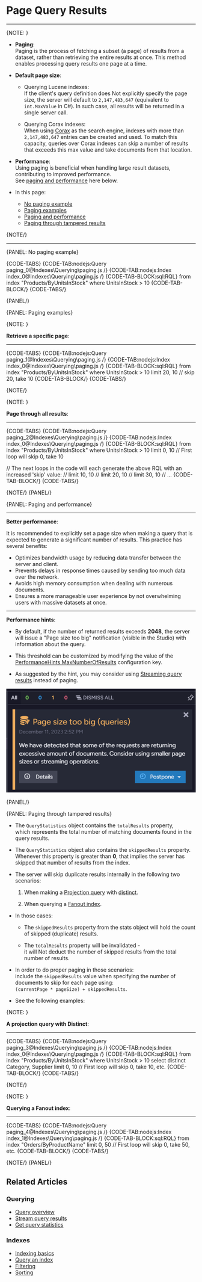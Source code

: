 # Page Query Results
---

{NOTE: }

* __Paging__:  
  Paging is the process of fetching a subset (a page) of results from a dataset, rather than retrieving the entire results at once.
  This method enables processing query results one page at a time.

* __Default page size__:

    * Querying Lucene indexes:  
      If the client's query definition does Not explicitly specify the page size, the server will default to `2,147,483,647` (equivalent to  `int.MaxValue` in C#). 
      In such case, all results will be returned in a single server call.

    * Querying Corax indexes:  
      When using [Corax](../../indexes/search-engine/corax) as the search engine, indexes with more than `2,147,483,647` entries can be created and used.
      To match this capacity, queries over Corax indexes can skip a number of results that exceeds this max value and take documents from that location.

* __Performance__:  
  Using paging is beneficial when handling large result datasets, contributing to improved performance.  
  See [paging and performance](../../indexes/querying/paging#paging-and-performance) here below.

* In this page:

    * [No paging example](../../indexes/querying/paging#no-paging-example)
    * [Paging examples](../../indexes/querying/paging#paging-examples)
    * [Paging and performance](../../indexes/querying/paging#paging-and-performance)
    * [Paging through tampered results](../../indexes/querying/paging#paging-through-tampered-results)

{NOTE/}

---

{PANEL: No paging example}

{CODE-TABS}
{CODE-TAB:nodejs:Query paging_0@Indexes\Querying\paging.js /}
{CODE-TAB:nodejs:Index index_0@Indexes\Querying\paging.js /}
{CODE-TAB-BLOCK:sql:RQL}
from index "Products/ByUnitsInStock"
where UnitsInStock > 10
{CODE-TAB-BLOCK/}
{CODE-TABS/}

{PANEL/}

{PANEL: Paging examples}

{NOTE: }

__Retrieve a specific page__:

---

{CODE-TABS}
{CODE-TAB:nodejs:Query paging_1@Indexes\Querying\paging.js /}
{CODE-TAB:nodejs:Index index_0@Indexes\Querying\paging.js /}
{CODE-TAB-BLOCK:sql:RQL}
from index "Products/ByUnitsInStock"
where UnitsInStock > 10
limit 20, 10 // skip 20, take 10
{CODE-TAB-BLOCK/}
{CODE-TABS/}

{NOTE/}

{NOTE: }

__Page through all results__:

---

{CODE-TABS}
{CODE-TAB:nodejs:Query paging_2@Indexes\Querying\paging.js /}
{CODE-TAB:nodejs:Index index_0@Indexes\Querying\paging.js /}
{CODE-TAB-BLOCK:sql:RQL}
from index "Products/ByUnitsInStock"
where UnitsInStock > 10
limit 0, 10 // First loop will skip 0, take 10

// The next loops in the code will each generate the above RQL with an increased 'skip' value:
// limit 10, 10
// limit 20, 10
// limit 30, 10
// ...
{CODE-TAB-BLOCK/}
{CODE-TABS/}

{NOTE/}
{PANEL/}

{PANEL: Paging and performance}

---

__Better performance__:

It is recommended to explicitly set a page size when making a query that is expected to generate a significant number of results.
This practice has several benefits:

* Optimizes bandwidth usage by reducing data transfer between the server and client.
* Prevents delays in response times caused by sending too much data over the network.
* Avoids high memory consumption when dealing with numerous documents.
* Ensures a more manageable user experience by not overwhelming users with massive datasets at once.

---

__Performance hints__:

* By default, if the number of returned results exceeds __2048__, the server will issue a "Page size too big" notification (visible in the Studio) with information about the query.

* This threshold can be customized by modifying the value of the [PerformanceHints.MaxNumberOfResults](../../server/configuration/performance-hints-configuration#performancehints.maxnumberofresults) configuration key.

* As suggested by the hint, you may consider using [Streaming query results](../../client-api/session/querying/how-to-stream-query-results) instead of paging.

![Figure 1. Performance Hint](images/performance-hint.png "Performance Hint")

{PANEL/}

{PANEL: Paging through tampered results}

* The `QueryStatistics` object contains the `totalResults` property,  
  which represents the total number of matching documents found in the query results.

* The `QueryStatistics` object also contains the `skippedResults` property.  
  Whenever this property is greater than __0__, that implies the server has skipped that number of results from the index.

* The server will skip duplicate results internally in the following two scenarios:

    1. When making a [Projection query](../../indexes/querying/projections) with [distinct](../../indexes/querying/distinct).

    2. When querying a [Fanout index](../../indexes/indexing-nested-data#fanout-index---multiple-index-entries-per-document).

* In those cases:

    * The `skippedResults` property from the stats object will hold the count of skipped (duplicate) results.

    * The `totalResults` property will be invalidated -  
      it will Not deduct the number of skipped results from the total number of results.

* In order to do proper paging in those scenarios:  
  include the `skippedResults` value when specifying the number of documents to skip for each page using:  
  `(currentPage * pageSize) + skippedResults`.

* See the following examples:

{NOTE: }

__A projection query with Distinct__:

---

{CODE-TABS}
{CODE-TAB:nodejs:Query paging_3@Indexes\Querying\paging.js /}
{CODE-TAB:nodejs:Index index_0@Indexes\Querying\paging.js /}
{CODE-TAB-BLOCK:sql:RQL}
from index "Products/ByUnitsInStock"
where UnitsInStock > 10
select distinct Category, Supplier
limit 0, 10  // First loop will skip 0, take 10, etc.
{CODE-TAB-BLOCK/}
{CODE-TABS/}

{NOTE/}

{NOTE: }

__Querying a Fanout index__:

---

{CODE-TABS}
{CODE-TAB:nodejs:Query paging_4@Indexes\Querying\paging.js /}
{CODE-TAB:nodejs:Index index_1@Indexes\Querying\paging.js /}
{CODE-TAB-BLOCK:sql:RQL}
from index "Orders/ByProductName"
limit 0, 50  // First loop will skip 0, take 50, etc.
{CODE-TAB-BLOCK/}
{CODE-TABS/}

{NOTE/}
{PANEL/}

## Related Articles

### Querying

- [Query overview](../../client-api/session/querying/how-to-query)
- [Stream query results](../../client-api/session/querying/how-to-stream-query-results)
- [Get query statistics](../../client-api/session/querying/how-to-get-query-statistics)

### Indexes

- [Indexing basics](../../indexes/indexing-basics)
- [Query an index](../../indexes/querying/query-index)
- [Filtering](../../indexes/querying/filtering)
- [Sorting](../../indexes/querying/sorting)  
